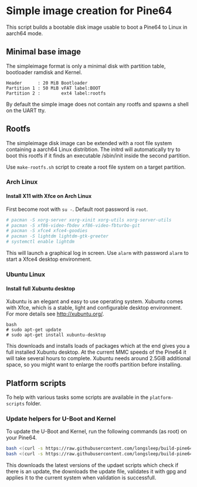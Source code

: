 # Simple image creation for Pine64

This script builds a bootable disk image usable to boot a Pine64 to Linux in
aarch64 mode.

## Minimal base image

The simpleimage format is only a minimal disk with partition table, bootloader
ramdisk and Kernel.

```
Header      : 20 MiB Bootloader
Partition 1 : 50 MiB vFAT label:BOOT
Partition 2 :        ext4 label:rootfs
```

By default the simple image does not contain any rootfs and spawns a shell on
the UART tty.

## Rootfs

The simpleimage disk image can be extended with a root file system containing
a aarch64 Linux distribtion. The initrd will automatically try to boot this
rootfs if it finds an executable /sbin/init inside the second partition.

Use `make-rootfs.sh` script to create a root file system on a target partition.

### Arch Linux

#### Install X11 with Xfce on Arch Linux

First become root with `su -`. Default root password is `root`.

```bash
# pacman -S xorg-server xorg-xinit xorg-utils xorg-server-utils
# pacman -S xf86-video-fbdev xf86-video-fbturbo-git
# pacman -S xfce4 xfce4-goodies
# pacman -S lightdm lightdm-gtk-greeter
# systemctl enable lightdm
```

This will launch a graphical log in screen. Use `alarm` with password `alarm`
to start a Xfce4 desktop environment.

### Ubuntu Linux

#### Install full Xubuntu desktop

Xubuntu is an elegant and easy to use operating system. Xubuntu comes with
Xfce, which is a stable, light and configurable desktop environment. For more
details see http://xubuntu.org/.

```
bash
# sudo apt-get update
# sudo apt-get install xubuntu-desktop
```

This downloads and installs loads of packages which at the end gives you a
full installed Xubuntu desktop. At the current MMC speeds of the Pine64 it
will take several hours to complete. Xubuntu needs around 2.5GiB additional
space, so you might want to enlarge the rootfs partition before installing.


## Platform scripts

To help with various tasks some scripts are available in the `platform-scripts`
folder.

### Update helpers for U-Boot and Kernel

To update the U-Boot and Kernel, run the following commands (as root) on your
Pine64.

```bash
bash <(curl -s https://raw.githubusercontent.com/longsleep/build-pine64-image/master/simpleimage/platform-scripts/pine64_update_uboot.sh)
bash <(curl -s https://raw.githubusercontent.com/longsleep/build-pine64-image/master/simpleimage/platform-scripts/pine64_update_kernel.sh)
```

This downloads the latest versions of the updaet scripts which check if there
is an update, the downloads the update file, validates it with gpg and applies
it to the current system when validation is successfull.
